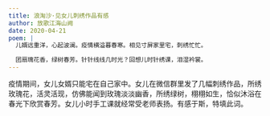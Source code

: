 ```yaml
---
title: 浪淘沙·见女儿刺绣作品有感
author: 放歌江海山阙
date: 2020-04-21
poem: |
  儿婿远重洋，心起波澜。疫情横溢暮春寒。相见寸屏家里宅，刺绣忙忙。

  团扇瑰花香，绿树春芳。针针线线几时光？回想儿时针绣课，泪湿衿裳。
---
```


疫情期间，女儿女婿只能宅在自己家中。女儿在微信群里发了几幅刺绣作品，所绣玫瑰花，活灵活现，仿佛能闻到玫瑰淡淡幽香，所绣绿树，栩栩如生，恰似沐浴在春光下欣赏春芳。女儿小时手工课就经常受老师表扬。有感于斯，特填此词。

